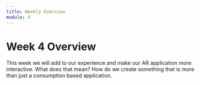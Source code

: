 ```yaml
---
title: Weekly Overview
module: 4
---
```


# Week 4 Overview <br />

This week we will add to our experience and make our AR application more interactive.  What does that mean?  How do we create something that is more than just a consumption based application.